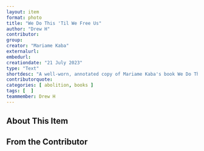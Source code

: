 ```yaml
---
layout: item
format: photo
title: "We Do This 'Til We Free Us"
author: "Drew H"
contributor: 
group: 
creator: "Mariame Kaba"
externalurl: 
embedurl: 
creationdate: "21 July 2023" 
type: "Text"
shortdesc: "A well-worn, annotated copy of Mariame Kaba's book We Do This 'Til We Free Us"
contributorquote: 
categories: [ abolition, books ]
tags: [  ]
teammember: Drew H
---
```



## About This Item



## From the Contributor

